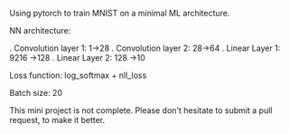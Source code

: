 Using pytorch to train MNIST on a minimal ML architecture. 

NN architecture:

. Convolution layer 1: 1->28
. Convolution layer 2: 28->64
. Linear Layer 1: 9216 ->128
. Linear Layer 2: 128 ->10

Loss function: log_softmax + nll_loss

Batch size: 20

This mini project is not complete. Please don't hesitate to submit a pull request, to make it better.
